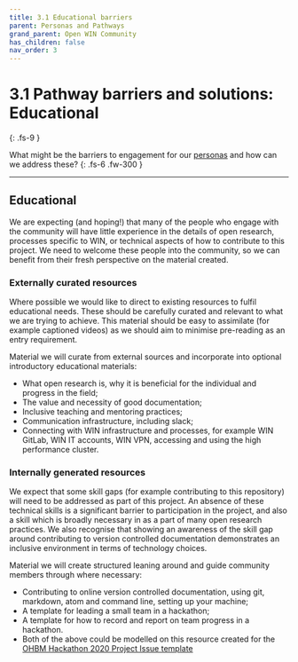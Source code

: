 ```yaml
---
title: 3.1 Educational barriers
parent: Personas and Pathways
grand_parent: Open WIN Community
has_children: false
nav_order: 3
---
```


# 3.1 Pathway barriers and solutions: Educational
{: .fs-9 }

What might be the barriers to engagement for our [personas](personas-3-descriptions.md) and how can we address these?
{: .fs-6 .fw-300 }

---

## Educational

We are expecting (and hoping!) that many of the people who engage with the community will have little experience in the details of open research, processes specific to WIN, or technical aspects of how to contribute to this project. We need to welcome these people into the community, so we can benefit from their fresh perspective on the material created.

### Externally curated resources
Where possible we would like to direct to existing resources to fulfil educational needs. These should be carefully curated and relevant to what we are trying to achieve. This material should be easy to assimilate (for example captioned videos) as we should aim to minimise pre-reading as an entry requirement.  

Material we will curate from external sources and incorporate into optional introductory educational materials:
- What open research is, why it is beneficial for the individual and progress in the field;
- The value and necessity of good documentation;
- Inclusive teaching and mentoring practices;
- Communication infrastructure, including slack;
- Connecting with WIN infrastructure and processes, for example WIN GitLab, WIN IT accounts, WIN VPN, accessing and using the high performance cluster.

### Internally generated resources
We expect that some skill gaps (for example contributing to this repository) will need to be addressed as part of this project. An absence of these technical skills is a significant barrier to participation in the project, and also a skill which is broadly necessary in as a part of many open research practices. We also recognise that showing an awareness of the skill gap around contributing to version controlled documentation demonstrates an inclusive environment in terms of technology choices.

Material we will create structured leaning around and guide community members through where necessary:
- Contributing to online version controlled documentation, using git, markdown, atom and command line, setting up your machine;
- A template for leading a small team in a hackathon;
- A template for how to record and report on team progress in a hackathon.
- Both of the above could be modelled on this resource created for the [OHBM Hackathon 2020 Project Issue template](https://github.com/ohbm/hackathon2020/blob/master/.github/ISSUE_TEMPLATE/handbooks/projects.md)
